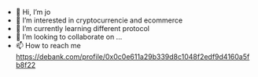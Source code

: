 - 👋 Hi, I’m jo
- 👀 I’m interested in cryptocurrencie and ecommerce
- 🌱 I’m currently learning different protocol
- 💞️ I’m looking to collaborate on ...
- 📫 How to reach me https://debank.com/profile/0x0c0e611a29b339d8c1048f2edf9d4160a5fb8f22

<!---
jojay64/jojay64 is a ✨ special ✨ repository because its `README.md` (this file) appears on your GitHub profile.
You can click the Preview link to take a look at your changes.
--->
